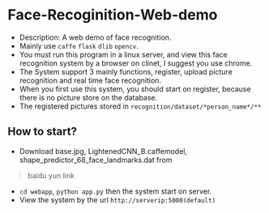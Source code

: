 # Face-Recoginition-Web-demo
* Description: A web demo of face recognition.
* Mainly use `caffe` `flask` `dlib` `opencv`.
* You must run this program in a linux server, and view this face recognition system by a browser on clinet, I suggest you use chrome.
* The System support 3 mainly functions, register, upload picture recognition and real time face recognition.
* When you first use this system, you should start on register, because there is no picture store on the database.
* The registered pictures stored in `recognition/dataset/*person_name*/**`

## How to start?
* Download base.jpg, LightenedCNN_B.caffemodel, shape_predictor_68_face_landmarks.dat from
> baidu yun link
* `cd webapp`, `python app.py` then the system start on server.
* View the system by the url `http://serverip:5000(default)` 


